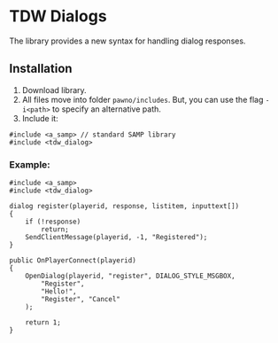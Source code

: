 

# TDW Dialogs

The library provides a new syntax for handling dialog responses.

## Installation
1. Download library.
2. All files move into folder `pawno/includes`. But, you can use the flag `-i<path>` to specify an alternative path.
3. Include it:
```PAWN
#include <a_samp> // standard SAMP library
#include <tdw_dialog>
```

### Example:
```pawn
#include <a_samp>
#include <tdw_dialog>

dialog register(playerid, response, listitem, inputtext[])
{
	if (!response)
		return;
	SendClientMessage(playerid, -1, "Registered");
}

public OnPlayerConnect(playerid)
{
	OpenDialog(playerid, "register", DIALOG_STYLE_MSGBOX,
		"Register",
		"Hello!",
		"Register", "Cancel"
	);

	return 1;
}
```
